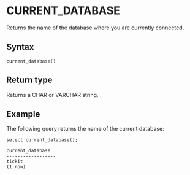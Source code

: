 # CURRENT\_DATABASE<a name="r_CURRENT_DATABASE"></a>

Returns the name of the database where you are currently connected\. 

## Syntax<a name="r_CURRENT_DATABASE-synopsis"></a>

```
current_database()
```

## Return type<a name="r_CURRENT_DATABASE-return-type"></a>

Returns a CHAR or VARCHAR string\. 

## Example<a name="r_CURRENT_DATABASE-example"></a>

The following query returns the name of the current database: 

```
select current_database();

current_database
------------------
tickit
(1 row)
```